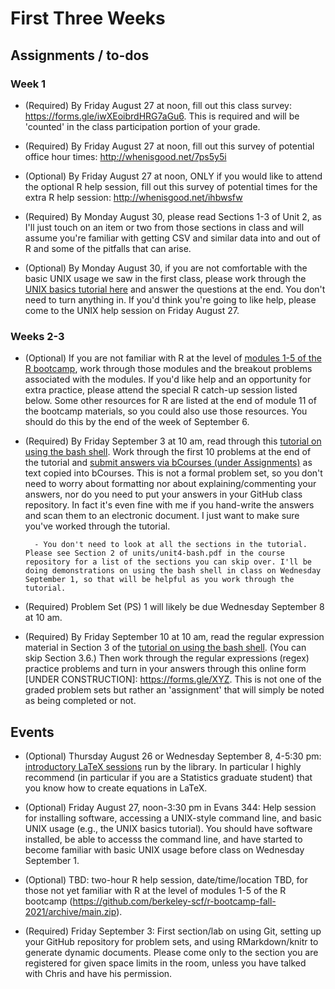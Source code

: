 # First Three Weeks 

## Assignments / to-dos

### Week 1

- (Required) By Friday August 27 at noon, fill out this class survey: https://forms.gle/iwXEoibrdHRG7aGu6. This is required and will be 'counted' in the class participation portion of your grade.

- (Required) By Friday August 27 at noon, fill out this survey of potential office hour times: http://whenisgood.net/7ps5y5i

- (Optional) By Friday August 27 at noon, ONLY if you would like to attend the optional R help session, fill out this survey of potential times for the extra R help session: http://whenisgood.net/ihbwsfw

- (Required) By Monday August 30, please read Sections 1-3 of Unit 2, as I'll just touch on an item or two from those sections in class and will assume you're familiar with getting CSV and similar data into and out of R and some of the pitfalls that can arise. 

- (Optional) By Monday August 30, if you are not comfortable with the basic UNIX usage we saw in the first class, please work through the [UNIX basics tutorial here](https://github.com/berkeley-scf/tutorial-unix-basics/archive/master.zip) and answer the questions at the end. You don't need to turn anything in. If you'd think you're going to like help, please come to the UNIX help session on Friday August 27.

### Weeks 2-3

- (Optional) If you are not familiar with R at the level of [modules
1-5 of the R bootcamp](https://github.com/berkeley-scf/r-bootcamp-fall-2021/archive/main.zip),
work through those modules and the breakout problems associated with
the modules. If you'd like help and an opportunity for extra practice,
please attend the special R catch-up session listed below. Some other
resources for R are listed at the end of module 11 of the bootcamp
materials, so you could also use those resources. You should do this by the end of the week of September 6.

- (Required) By Friday September 3 at 10 am, read through this [tutorial on using the bash shell](https://github.com/berkeley-scf/tutorial-using-bash/archive/master.zip). Work through the first 10 problems at the end of the tutorial and [submit answers via bCourses (under Assignments)](https://bcourses.berkeley.edu/courses/1507757/assignments/8324653) as text copied into bCourses. This is not a formal problem set, so you don't need to worry about formatting nor about explaining/commenting your answers, nor do you need to put your answers in your GitHub class repository. In fact it's even fine with me if you hand-write the answers and scan them to an electronic document. I just want to make sure you've worked through the tutorial. 

        - You don't need to look at all the sections in the tutorial. Please see Section 2 of units/unit4-bash.pdf in the course repository for a list of the sections you can skip over. I'll be doing demonstrations on using the bash shell in class on Wednesday September 1, so that will be helpful as you work through the tutorial. 

- (Required) Problem Set (PS) 1 will likely be due Wednesday September 8 at 10 am.

- (Required) By Friday September 10 at 10 am, read the regular expression material in Section 3 of the [tutorial on using the bash shell](https://github.com/berkeley-scf/tutorial-using-bash/archive/master.zip). (You can skip Section 3.6.) Then work through the regular expressions (regex) practice problems and turn in your answers through this online form [UNDER CONSTRUCTION]: https://forms.gle/XYZ. This is not one of the graded problem sets but rather an 'assignment' that will simply be noted as being completed or not.


## Events

- (Optional) Thursday August 26 or Wednesday September 8, 4-5:30 pm: [introductory LaTeX sessions](https://berkeley.libcal.com/calendar/workshops) run by the library. In particular I highly recommend (in particular if you are a Statistics graduate student) that you know how to create equations in LaTeX.

- (Optional) Friday August 27, noon-3:30 pm in Evans 344: Help session for installing software, accessing a UNIX-style command line, and basic UNIX usage (e.g., the UNIX basics tutorial). You should have software installed, be able to accesss the command line, and have started to become familiar with basic UNIX usage before class on Wednesday September 1.

- (Optional) TBD: two-hour R help session, date/time/location TBD, for those not yet familiar with R at the level of modules 1-5 of the R bootcamp (https://github.com/berkeley-scf/r-bootcamp-fall-2021/archive/main.zip).

- (Required) Friday September 3: First section/lab on using Git, setting up your GitHub repository for problem sets, and using RMarkdown/knitr to generate dynamic documents. Please come only to the section you are registered for given space limits in the room, unless you have talked with Chris and have his permission. 




